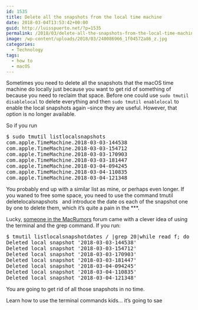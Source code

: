 ```yaml
---
id: 1535
title: Delete all the snapshots from the local time machine
date: 2018-03-04T13:53:42+00:00
guid: http://luisspuerto.net/?p=1535
permalink: /2018/03/delete-all-the-snapshots-from-the-local-time-machine/
image: /wp-content/uploads/2018/03/240086966_1f04572a86_z.jpg
categories:
  - Technology
tags:
  - how to
  - macOS
---
```

Sometimes you need to delete all the snapshots that the macOS time machine do locally just because you want to get rid of something of because you need to reclaim that space. Before one could use `sudo tmutil disablelocal` to delete everything and then `sudo tmutil enablelocal` to enable the local snapshots again –since they are useful. However, that option is no longer available.

So if you run

<pre class="lang:sh decode:true">$ sudo tmutil listlocalsnapshots
com.apple.TimeMachine.2018-03-03-144538
com.apple.TimeMachine.2018-03-03-154712
com.apple.TimeMachine.2018-03-03-170903
com.apple.TimeMachine.2018-03-03-181447
com.apple.TimeMachine.2018-03-04-094245
com.apple.TimeMachine.2018-03-04-110835
com.apple.TimeMachine.2018-03-04-121348</pre>

You probably end up with a similar list as mine, or perhaps even longer. If you waned to free some space, you need to use the command <span class="lang:default highlight:0 decode:true  crayon-inline ">tmutil deletelocalsnapshots <date></span>  and introduce the date os each of the snapshot one by one to delete them, which it&#8217;s quite a pain in the \***.

Lucky, [someone in the MacRumors](https://forums.macrumors.com/threads/how-to-delete-time-machine-local-backups-on-high-sierra.2073998/#post-25673423) forum came with a clever idea of using the terminal and the grep command. If you run:

<pre class="lang:sh decode:true">$ tmutil listlocalsnapshotdates / |grep 20|while read f; do tmutil deletelocalsnapshots $f; done
Deleted local snapshot '2018-03-03-144538'
Deleted local snapshot '2018-03-03-154712'
Deleted local snapshot '2018-03-03-170903'
Deleted local snapshot '2018-03-03-181447'
Deleted local snapshot '2018-03-04-094245'
Deleted local snapshot '2018-03-04-110835'
Deleted local snapshot '2018-03-04-121348'</pre>

You are going to get rid of all those snapshots in no time.

Learn how to use the terminal commands kids&#8230; it&#8217;s going to sae
